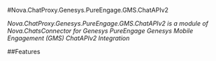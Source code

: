 #Nova.ChatProxy.Genesys.PureEngage.GMS.ChatAPIv2

*Nova.ChatProxy.Genesys.PureEngage.GMS.ChatAPIv2 is a module of Nova.ChatsConnector for Genesys PureEngage Genesys Mobile Engagement (GMS) ChatAPIv2 Integration*

##Features
